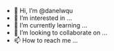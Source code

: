 - 👋 Hi, I’m @danelwqu
- 👀 I’m interested in ...
- 🌱 I’m currently learning ...
- 💞️ I’m looking to collaborate on ...
- 📫 How to reach me ...

<!---
danelwqu/danelwqu is a ✨ special ✨ repository because its `README.md` (this file) appears on your GitHub profile.
You can click the Preview link to take a look at your changes.
--->
